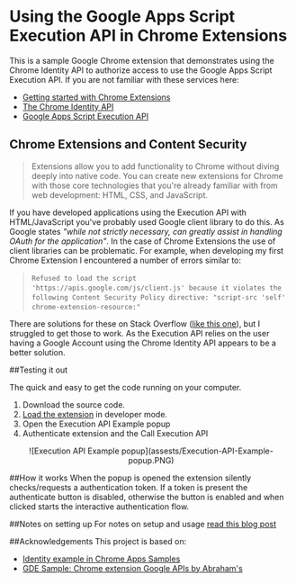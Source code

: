 # Using the Google Apps Script Execution API in Chrome Extensions
This is a sample Google Chrome extension that demonstrates using the Chrome Identity API to authorize access to use the Google Apps Script Execution API. If you are not familiar with these services here:

* [Getting started with Chrome Extensions](https://developer.chrome.com/extensions/getstarted)
* [The Chrome Identity API](https://developer.chrome.com/apps/app_identity)
* [Google Apps Script Execution API](https://developers.google.com/apps-script/guides/rest/)

## Chrome Extensions and Content Security
> Extensions allow you to add functionality to Chrome without diving deeply into native code. You can create new extensions for Chrome with those core technologies that you're already familiar with from web development: HTML, CSS, and JavaScript.

If you have developed applications using the Execution API with HTML/JavaScript you've probably used Google client library to do this. As Google states *"while not strictly necessary, can greatly assist in handling OAuth for the application"*. In the case of Chrome Extensions the use of client libraries can be problematic. For example, when developing my first Chrome Extension I encountered a number of errors similar to:

>`Refused to load the script 'https://apis.google.com/js/client.js' because it violates the following Content Security Policy directive: "script-src 'self' chrome-extension-resource:"`

There are solutions for these on Stack Overflow ([like this one](http://stackoverflow.com/questions/18681803/loading-google-api-javascript-client-library-into-chrome-extension)), but I struggled to get those to work. As the Execution API relies on the user having a Google Account using the Chrome Identity API appears to be a better solution.

##Testing it out

The quick and easy to get the code running on your computer.

1. Download the source code.
1. [Load the extension](https://developer.chrome.com/extensions/getstarted#unpacked) in developer mode.
1. Open the Execution API Example popup 
1. Authenticate extension and the Call Execution API

<div style="text-align:center">
![Execution API Example popup](assests/Execution-API-Example-popup.PNG)
</div>

##How it works
When the popup is opened the extension silently checks/requests a authentication token. If a token is present the authenticate button is disabled, otherwise the button is enabled and when clicked starts the interactive authentication flow. 

##Notes on setting up
For notes on setup and usage [read this blog post](https://mashe.hawksey.info/?p=17506)

##Acknowledgements
This project is based on:

* [Identity example in Chrome Apps Samples](https://github.com/GoogleChrome/chrome-app-samples/tree/master/samples/identity)
* [GDE Sample: Chrome extension Google APIs by Abraham's](https://github.com/GoogleDeveloperExperts/chrome-extension-google-apis) 